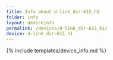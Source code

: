 ```yaml
---
title: Info about d-link_dir-615_h1
folder: info
layout: deviceinfo
permalink: /devices/d-link_dir-615_h1/
device: d-link_dir-615_h1
---
```

{% include templates/device_info.md %}
